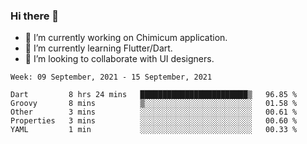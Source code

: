 ### Hi there 👋

<!--
**devcat37/devcat37** is a ✨ _special_ ✨ repository because its `README.md` (this file) appears on your GitHub profile.-->


- 🔭 I’m currently working on Chimicum application.
- 🌱 I’m currently learning Flutter/Dart.
- 👯 I’m looking to collaborate with UI designers.
<!-- - 🤔 I’m looking for help with ... -->

<!--START_SECTION:waka-->
```text
Week: 09 September, 2021 - 15 September, 2021

Dart         8 hrs 24 mins   ████████████████████████▒   96.85 % 
Groovy       8 mins          ▒░░░░░░░░░░░░░░░░░░░░░░░░   01.58 % 
Other        3 mins          ░░░░░░░░░░░░░░░░░░░░░░░░░   00.61 % 
Properties   3 mins          ░░░░░░░░░░░░░░░░░░░░░░░░░   00.60 % 
YAML         1 min           ░░░░░░░░░░░░░░░░░░░░░░░░░   00.33 % 
```
<!--END_SECTION:waka-->
